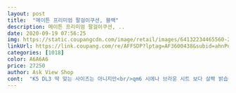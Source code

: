 ```yaml
---
layout: post 
title:  "메이튼 프리미엄 팔걸이쿠션, 블랙" 
description: 메이튼 프리미엄 팔걸이쿠션, ..
date: 2020-09-19 07:56:25 
img: https://static.coupangcdn.com/image/retail/images/64132234465560-2332d85f-1a66-4b69-bafd-91514d06ebc7.jpg 
linkUrl: https://link.coupang.com/re/AFFSDP?lptag=AF3600438&subid=ahnPublicAsk&pageKey=239134789&itemId=760133942&vendorItemId=4917695008&traceid=V0-113-d23cad830a026d26 
categories: [1018] 
color: A6A6A6 
price: 27250 
author: Ask View Shop 
cont:  "K5 DL3 딱 맞는 사이즈는 아니지만<br/>qm6 시에나 브라운 시트 보다 살짝 밝습니다<br/>sm7 뉴아트 콘솔 가죽이 잘 찢어집니다.<br/><br/>그래서 잘 어울리는 편이라<br/>나름 괜찮습니다.<br/><br/>뉴아트 콘솔 앞뒤로 꼭 맞습니다.<br/><br/>배송도 빠르고 포장도 명품백 온줄 착각했습니다.<br/>ㅋㅋ<br/>불편하진 않아요<br/>살짠 단단?한 메모리폼 쿠션입니다<br/>좀 애매하다 싶음 장착해서 편히 팔을 올려두세요<br/>지저분하게 찢어진 콘솔 보다가 설치하니 속이 후련하네요 잘쓰겠습니다^^<br/>지저분해서 콘솔 쿠션 알아보던 중 로켓배송에 가격 적당한걸 찾다보니 구매하게 되었네요<br/>촉감 좋습니다<br/>쿠션감 좋습니다.<br/> 두껍습니다.<br/> 색도 괜찮고 촉감도 좋네요<br/>" 
---
```

